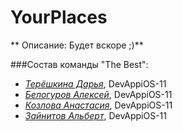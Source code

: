 # YourPlaces
** Описание: Будет вскоре ;)**

###Состав команды "The Best":
* [*Терёшкина Дарья*](https://github.com/buDashka), DevAppiOS-11
* [*Белогуров Алексей*](https://github.com/belogurow), DevAppiOS-11
* [*Козлова Анастасия*](https://github.com/Anastasya34), DevAppiOS-11
* [*Зайнитов Альберт*](https://github.com/zaynitov123), DevAppiOS-11
